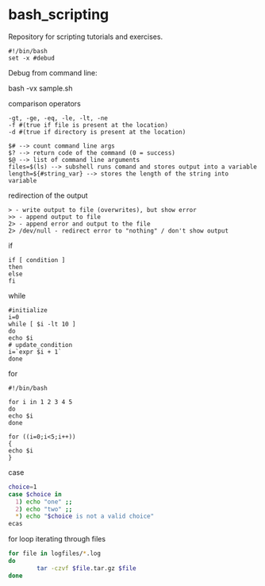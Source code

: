 # bash_scripting

Repository for scripting tutorials and exercises.

```
#!/bin/bash
set -x #debud 
```
Debug from command line:

bash -vx sample.sh

comparison operators
```
-gt, -ge, -eq, -le, -lt, -ne 
-f #(true if file is present at the location) 
-d #(true if directory is present at the location)
```

```
$# --> count command line args
$? --> return code of the command (0 = success)
$@ --> list of command line arguments 
files=$(ls) --> subshell runs comand and stores output into a variable 
length=${#string_var} --> stores the length of the string into variable
```
redirection of the output
```
> - write output to file (overwrites), but show error 
>> - append output to file
2> - append error and output to the file
2> /dev/null - redirect error to "nothing" / don't show output 
```

if
```
if [ condition ]
then
else
fi
```
while
```
#initialize
i=0
while [ $i -lt 10 ]
do
echo $i
# update_condition
i=`expr $i + 1`
done
```
for 
```
#!/bin/bash

for i in 1 2 3 4 5
do
echo $i
done

for ((i=0;i<5;i++))
{
echo $i
}
```

case
```bash
choice=1
case $choice in
  1) echo "one" ;;
  2) echo "two" ;;
  *) echo "$choice is not a valid choice"
ecas
```

for loop iterating through files
```bash
for file in logfiles/*.log
do
        tar -czvf $file.tar.gz $file
done
```
